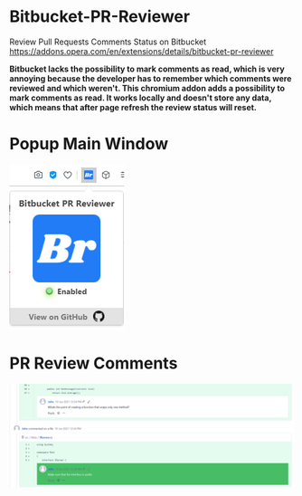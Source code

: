# Bitbucket-PR-Reviewer
Review Pull Requests Comments Status on Bitbucket
https://addons.opera.com/en/extensions/details/bitbucket-pr-reviewer

**Bitbucket lacks the possibility to mark comments as read, which is very annoying because the developer has to remember which comments were reviewed and which weren't.
This chromium addon adds a possibility to mark comments as read. It works locally and doesn't store any data, which means that after page refresh the review status will reset.**

# Popup Main Window
![Popup](Popup.png)

# PR Review Comments 
![PrReview](PrReview.png)

